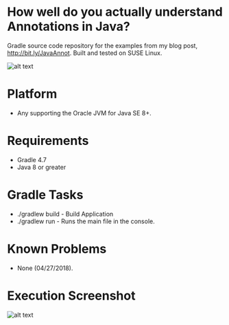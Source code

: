 # How well do you actually understand Annotations in Java?
Gradle source code repository for the examples from my blog post, http://bit.ly/JavaAnnot.
Built and tested on SUSE Linux.

![alt text](https://raw.githubusercontent.com/afinlay5/JavaAnnotations/master/blog.png)

# Platform 
- Any supporting the Oracle JVM for Java SE 8+.

# Requirements
- Gradle 4.7 
- Java 8 or greater

# Gradle Tasks
- ./gradlew build - Build Application
- ./gradlew run - Runs the main file in the console.

# Known Problems
- None (04/27/2018).

# Execution Screenshot
![alt text](https://raw.githubusercontent.com/afinlay5/JavaAnnotations/master/gradle_run.png)
